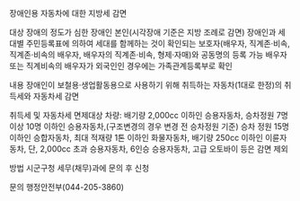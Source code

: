 장애인용 자동차에 대한 지방세 감면

대상
장애의 정도가 심한 장애인 본인(시각장애 기준은 지방 조례로 감면)
장애인과 세대별 주민등록표에 의하여 세대를 함께하는 것이 확인되는 보호자(배우자, 직계존·비속, 직계존·비속의 배우자, 배우자의 직계존·비속, 형제·자매)와 공동명의 등록 가능
배우자 또는 직계비속의 배우자가 외국인인 경우에는 가족관계등록부로 확인

내용
장애인이 보철용·생업활동용으로 사용하기 위해 취득하는 자동차(1대로 한정)의 취득세와 자동차세 감면

취득세 및 자동차세 면제대상 차량:
배기량 2,000cc 이하인 승용자동차,
승차정원 7명 이상 10명 이하인 승용자동차,(구조변경의 경우 변경 전 승차정원 기준)
승차 정원 15명 이하인 승합자동차,
최대 적재량 1톤 이하인 화물자동차,
배기량 250cc 이하인 이륜자동차,
단, 2,000cc 초과 승용자동차, 6인승 승용자동차, 고급 오토바이 등은 감면 제외

방법
시군구청 세무(채무)과에 문의 후 신청

문의
행정안전부(044-205-3860)